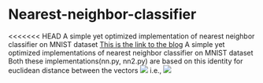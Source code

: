 # Nearest-neighbor-classifier
<<<<<<< HEAD
A simple yet optimized implementation of nearest neighbor classifier on MNIST dataset
[This is the link to the blog](https://7wik.github.io/nearest-neighbor-classifier/)
A simple yet optimized implementations of nearest neighbor classifier on MNIST dataset
Both these implementations(nn.py, nn2.py) are based on this identity for euclidean distance between the vectors <img src="https://render.githubusercontent.com/render/math?math=x_j, t_i"> i.e., <img src="https://render.githubusercontent.com/render/math?math=||t_i - x_j||^2_2 = t_i^Tt_i %2B x_j^Tx_j -2t_i^Tx_j">